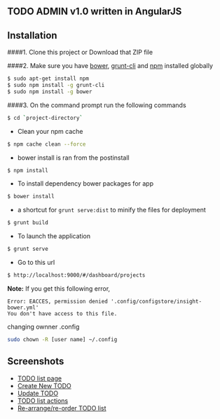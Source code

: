 ## TODO ADMIN v1.0 written in AngularJS

## Installation
####1. Clone this project or Download that ZIP file

####2.  Make sure you have [bower](http://bower.io/), [grunt-cli](https://www.npmjs.com/package/grunt-cli) and  [npm](https://www.npmjs.org/) installed globally
 
 
```sh
$ sudo apt-get install npm
$ sudo npm install -g grunt-cli
$ sudo npm install -g bower
```
####3. On the command prompt run the following commands

```sh
$ cd `project-directory`
```
- Clean your npm cache

```sh
$ npm cache clean --force
```

- bower install is ran from the postinstall
```sh
$ npm install 
```

- To install dependency bower packages for app

```sh
$ bower install
```

- a shortcut for `grunt serve:dist` to minify the files for deployment

```sh
$ grunt build
```

- To launch the application
```sh
$ grunt serve
```

- Go to this url
```sh
$ http://localhost:9000/#/dashboard/projects
```

**Note:**
If you get this following error, 
```text
Error: EACCES, permission denied '.config/configstore/insight-bower.yml'
You don't have access to this file.
```
changing ownner .config

```sh
sudo chown -R [user name] ~/.config
```


## Screenshots

- [TODO list page](https://www.dropbox.com/s/uotgrv29o7j9sb8/Screen%20Shot%202018-07-12%20at%2011.47.13%20pm.png?dl=0)
- [Create New TODO](https://www.dropbox.com/s/ectz9a54gcdna3r/Screen%20Shot%202018-07-12%20at%2011.47.37%20pm.png?dl=0)
- [Update TODO](https://www.dropbox.com/s/pkytu4dluvb2h9n/Screen%20Shot%202018-07-12%20at%2011.48.19%20pm.png?dl=0)
- [TODO list actions](https://www.dropbox.com/s/8hcdef1z9twt0o8/Screen%20Shot%202018-07-12%20at%2011.48.41%20pm.png?dl=0)
- [Re-arrange/re-order TODO list](https://www.dropbox.com/s/np6fozch8zd7srl/Screen%20Shot%202018-07-13%20at%2012.01.43%20am.png?dl=0)
